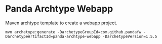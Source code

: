  Panda Archtype Webapp
=====================================================================

Maven archtype template to create a webapp project.

	mvn archetype:generate -DarchetypeGroupId=com.github.pandafw -DarchetypeArtifactId=panda-archtype-webapp -DarchetypeVersion=1.5.5

